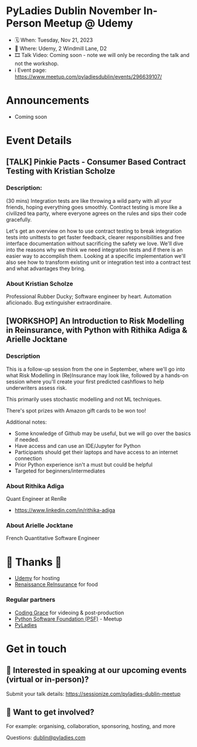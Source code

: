 # PyLadies Dublin November In-Person Meetup @ Udemy

* 🗓 When: Tuesday, Nov 21, 2023
* 📍 Where: Udemy, 2 Windmill Lane, D2
* 🎞 Talk Video: Coming soon - note we will only be recording the talk and not the workshop.
*  ℹ️ Event page: https://www.meetup.com/pyladiesdublin/events/296639107/

# Announcements
* Coming soon

# Event Details
## [TALK] Pinkie Pacts - Consumer Based Contract Testing with Kristian Scholze 

### Description: 
(30 mins) Integration tests are like throwing a wild party with all your friends, hoping everything goes smoothly. Contract testing is more like a civilized tea party, where everyone agrees on the rules and sips their code gracefully.

Let's get an overview on how to use contract testing to break integration tests into unittests to get faster feedback, clearer responsibilities and free interface documentation without sacrificing the safety we love.
We'll dive into the reasons why we think we need integration tests and if there is an easier way to accomplish them. Looking at a specific implementation we'll also see how to transform existing unit or integration test into a contract test and what advantages they bring.

### About Kristian Scholze
Professional Rubber Ducky; Software engineer by heart. Automation aficionado. Bug extinguisher extraordinaire.

## [WORKSHOP] An Introduction to Risk Modelling in Reinsurance, with Python with Rithika Adiga & Arielle Jocktane

### Description
This is a follow-up session from the one in September, where we'll go into what Risk Modelling in (Re)Insurance may look like, followed by a hands-on session where you'll create your first predicted cashflows to help underwriters assess risk.

This primarily uses stochastic modelling and not ML techniques.

There's spot prizes with Amazon gift cards to be won too!

Additional notes:

* Some knowledge of Github may be useful, but we will go over the basics if needed.
* Have access and can use an IDE/Jupyter for Python
* Participants should get their laptops and have access to an internet connection
* Prior Python experience isn't a must but could be helpful
* Targeted for beginners/intermediates

### About Rithika Adiga
Quant Engineer at RenRe

* https://www.linkedin.com/in/rithika-adiga

### About Arielle Jocktane
French Quantitative Software Engineer


# 🙏 Thanks 🙏 
* [Udemy](https://www.udemy.com/) for hosting
* [Renaissance ReInsurance](https://www.renre.com/) for food

### Regular partners
* [Coding Grace](https://codinggrace.com) for videoing & post-production
* [Python Software Foundation (PSF)](https://www.python.org/psf-landing/) - Meetup
* [PyLadies](https://pyladies.com/)

# Get in touch
## 🎤 Interested in speaking at our upcoming events (virtual or in-person)?
Submit your talk details: https://sessionize.com/pyladies-dublin-meetup

## 💖 Want to get involved?
For example: organising, collaboration, sponsoring, hosting, and more

Questions: dublin@pyladies.com
